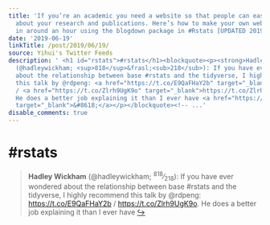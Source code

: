 ```yaml
---
title: 'If you’re an academic you need a website so that people can easily find info
  about your research and publications. Here’s how to make your own website for free
  in around an hour using the blogdown package in #Rstats [UPDATED 2019 THREAD] https://t.co/YhHkEWlemW'
date: '2019-06-19'
linkTitle: /post/2019/06/19/
source: Yihui's Twitter Feeds
description: ' <h1 id="rstats">#rstats</h1><blockquote><p><strong>Hadley Wickham</strong>
  (@hadleywickham; <sup>818</sup>&frasl;<sub>218</sub>): If you have ever wondered
  about the relationship between base #rstats and the tidyverse, I highly recommend
  this talk by @rdpeng: <a href="https://t.co/E9QaFHaY2b" target="_blank">https://t.co/E9QaFHaY2b</a>
  / <a href="https://t.co/Zlrh9UgK9o" target="_blank">https://t.co/Zlrh9UgK9o</a>.
  He does a better job explaining it than I ever have <a href="https://twitter.com/xieyihui/status/1140975052726423553"
  target="_blank">&#8618;</a></p></blockquote><!-- ...'
disable_comments: true
---
```

 <h1 id="rstats">#rstats</h1><blockquote><p><strong>Hadley Wickham</strong> (@hadleywickham; <sup>818</sup>&frasl;<sub>218</sub>): If you have ever wondered about the relationship between base #rstats and the tidyverse, I highly recommend this talk by @rdpeng: <a href="https://t.co/E9QaFHaY2b" target="_blank">https://t.co/E9QaFHaY2b</a> / <a href="https://t.co/Zlrh9UgK9o" target="_blank">https://t.co/Zlrh9UgK9o</a>. He does a better job explaining it than I ever have <a href="https://twitter.com/xieyihui/status/1140975052726423553" target="_blank">&#8618;</a></p></blockquote><!-- ...